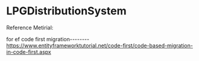 # LPGDistributionSystem


Reference Metirial:

for ef code first migration-------- https://www.entityframeworktutorial.net/code-first/code-based-migration-in-code-first.aspx
